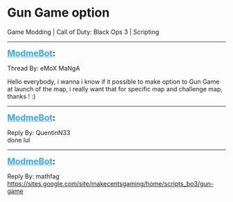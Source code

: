 # Gun Game option
Game Modding | Call of Duty: Black Ops 3 | Scripting

---
<strong style="font-size: 1.4em;"><span style="text-decoration: underline;text-decoration-color: #34a7f9;"><span style="color:#34a7f9;">ModmeBot</span></span>:</strong>

<p>Thread By: eMoX MaNgA<br /><p style="text-align:left;">Hello everybody, i wanna i know if it possible to make option to Gun Game at launch of the map, i really want that for specific map and challenge map, thanks ! :)</p></p>

---
<strong style="font-size: 1.4em;"><span style="text-decoration: underline;text-decoration-color: #34a7f9;"><span style="color:#34a7f9;">ModmeBot</span></span>:</strong>

<p>Reply By: QuentinN33<br />done lul</p>

---
<strong style="font-size: 1.4em;"><span style="text-decoration: underline;text-decoration-color: #34a7f9;"><span style="color:#34a7f9;">ModmeBot</span></span>:</strong>

<p>Reply By: mathfag<br /><a href="https://sites.google.com/site/makecentsgaming/home/scripts_bo3/gun-game">https://sites.google.com/site/makecentsgaming/home/scripts_bo3/gun-game</a></p>
